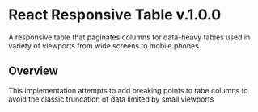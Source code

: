 # React Responsive Table v.1.0.0

A responsive table that paginates columns for data-heavy tables used in variety of viewports from wide screens to mobile phones

## Overview

This implementation attempts to add breaking points to tabe columns to avoid the classic truncation of data limited by small viewports
